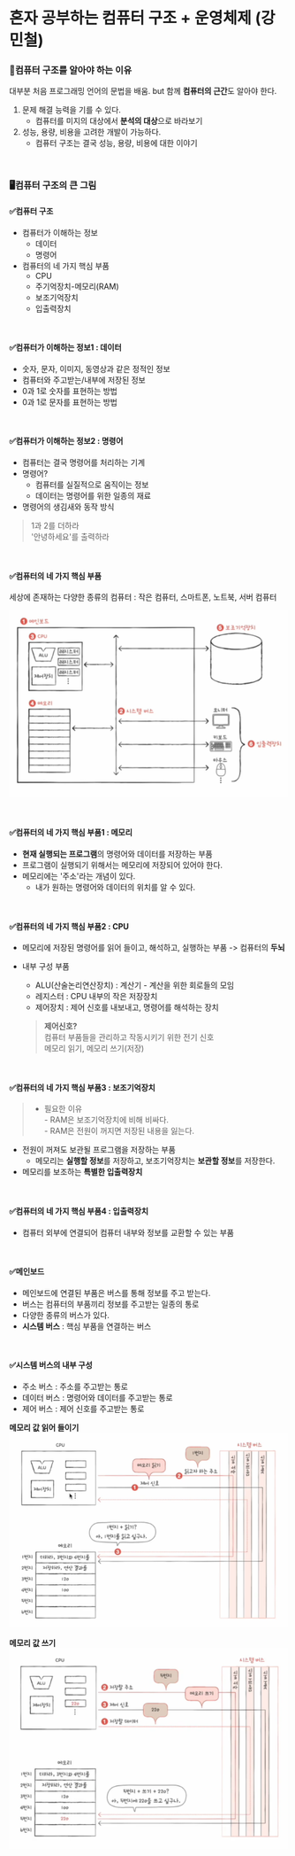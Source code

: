 # 혼자 공부하는 컴퓨터 구조 + 운영체제 (강민철)

### 🤔컴퓨터 구조를 알아야 하는 이유
대부분 처음 프로그래밍 언어의 문법을 배움. but 함께 **컴퓨터의 근간**도 알아야 한다.
1. 문제 해결 능력을 기를 수 있다.
   - 컴퓨터를 미지의 대상에서 **분석의 대상**으로 바라보기
2. 성능, 용량, 비용을 고려한 개발이 가능하다.
   - 컴퓨터 구조는 결국 성능, 용량, 비용에 대한 이야기

<br>

### 🖥️컴퓨터 구조의 큰 그림
#### ✅컴퓨터 구조
- 컴퓨터가 이해하는 정보
   - 데이터
   - 명령어
- 컴퓨터의 네 가지 핵심 부품
   - CPU
   - 주기억장치-메모리(RAM)
   - 보조기억장치
   - 입출력장치

<br>

#### ✅컴퓨터가 이해하는 정보1 : 데이터 
- 숫자, 문자, 이미지, 동영상과 같은 정적인 정보
- 컴퓨터와 주고받는/내부에 저장된 정보
- 0과 1로 숫자를 표현하는 방법
- 0과 1로 문자를 표현하는 방법

<br>

#### ✅컴퓨터가 이해하는 정보2 : 명령어
- 컴퓨터는 결국 명령어를 처리하는 기계
- 명령어?
   - 컴퓨터를 실질적으로 움직이는 정보
   - 데이터는 명령어를 위한 일종의 재료
- 명령어의 생김새와 동작 방식

> 1과 2를 더하라 <br>
> '안녕하세요'를 출력하라

<br>

#### ✅컴퓨터의 네 가지 핵심 부품
세상에 존재하는 다양한 종류의 컴퓨터 : 작은 컴퓨터, 스마트폰, 노트북, 서버 컴퓨터

![Alt text](./img/image1.png)

<br>

#### ✅컴퓨터의 네 가지 핵심 부품1 : 메모리
- **현재 실행되는 프로그램**의 명령어와 데이터를 저장하는 부품
- 프로그램이 실행되기 위해서는 메모리에 저장되어 있어야 한다.
- 메모리에는 '주소'라는 개념이 있다.
    - 내가 원하는 명령어와 데이터의 위치를 알 수 있다.

<br>

#### ✅컴퓨터의 네 가지 핵심 부품2 : CPU
- 메모리에 저장된 명령어를 읽어 들이고, 해석하고, 실행하는 부품 -> 컴퓨터의 **두뇌**
- 내부 구성 부품
    - ALU(산술논리연산장치) : 계산기 - 계산을 위한 회로들의 모임
    - 레지스터 : CPU 내부의 작은 저장장치
    - 제어장치 : 제어 신호를 내보내고, 명령어를 해석하는 장치

    > **제어신호?** <br>
    > 컴퓨터 부품들을 관리하고 작동시키기 위한 전기 신호 <br>
    > 메모리 읽기, 메모리 쓰기(저장)

<br>

#### ✅컴퓨터의 네 가지 핵심 부품3 : 보조기억장치
> - 필요한 이유 <br>
    - RAM은 보조기억장치에 비해 비싸다. <br>
    - RAM은 전원이 꺼지면 저장된 내용을 잃는다.

- 전원이 꺼져도 보관될 프로그램을 저장하는 부품
    - 메모리는 **실행할 정보**를 저장하고, 보조기억장치는 **보관할 정보**를 저장한다.
- 메모리를 보조하는 **특별한 입출력장치**

<br>

#### ✅컴퓨터의 네 가지 핵심 부품4 : 입출력장치
- 컴퓨터 외부에 연결되어 컴퓨터 내부와 정보를 교환할 수 있는 부품

<br>

#### ✅메인보드
- 메인보드에 연결된 부품은 버스를 통해 정보를 주고 받는다.
- 버스는 컴퓨터의 부품끼리 정보를 주고받는 일종의 통로
- 다양한 종류의 버스가 있다.
- **시스템 버스** : 핵심 부품을 연결하는 버스

<br>

#### ✅시스템 버스의 내부 구성
- 주소 버스 : 주소를 주고받는 통로
- 데이터 버스 : 명령어와 데이터를 주고받는 통로
- 제어 버스 : 제어 신호를 주고받는 통로

**메모리 값 읽어 들이기**
![Alt text](./img/image2.png)

**메모리 값 쓰기**
![Alt text](./img/image3.png)